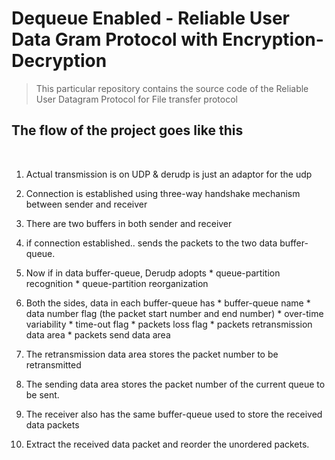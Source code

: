# Dequeue Enabled - Reliable User Data Gram Protocol with Encryption-Decryption 

> This particular repository contains the source code of the Reliable User Datagram Protocol for File transfer protocol

## The flow of the project goes like this
<br>

1. Actual transmission is on UDP & derudp is just an adaptor for the udp
2. Connection is established using three-way handshake mechanism between sender and receiver
3. There are two buffers in both sender and receiver
4. if connection established.. sends the packets to the two data buffer-queue.
5. Now if in data buffer-queue, 
	Derudp adopts 
		* queue-partition recognition
		* queue-partition reorganization

6. Both the sides, data in each buffer-queue has
		* buffer-queue name
		* data number flag (the packet start number and end number)
		* over-time variability
		* time-out flag
		* packets loss flag
		* packets retransmission data area
		* packets send data area
7. The retransmission data area stores the packet number to be retransmitted
8. The sending data area stores the packet number of the current queue to be sent.
9. The receiver also has the same buffer-queue used to store the received data packets
10. Extract the received data packet and reorder the unordered packets.
